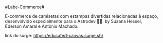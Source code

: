 #Labe-Commerce#

E-commerce de camisetas com estampas divertidas relacionadas à espaço, desenvolvido especialmente para o Astrodev 🧑‍🚀.
by Suzana Hessel, Ederson Amaral e Antônio Machado.

link do surge: https://educated-canvas.surge.sh/

